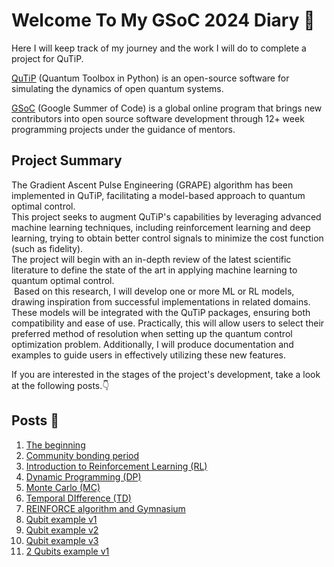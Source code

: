 # Welcome To My GSoC 2024 Diary 👋
Here I will keep track of my journey and the work I will do to complete a project for QuTiP.

[QuTiP](https://qutip.org/index.html) (Quantum Toolbox in Python) is an open-source software for simulating the dynamics of open quantum systems.

[GSoC](https://summerofcode.withgoogle.com) (Google Summer of Code) is a global online program that brings new contributors into open source software development through 12+ week programming projects under the guidance of mentors.

## Project Summary
The Gradient Ascent Pulse Engineering (GRAPE) algorithm has been implemented in QuTiP, facilitating a model-based approach to quantum optimal control.  
This project seeks to augment QuTiP's capabilities by leveraging advanced machine learning techniques, including reinforcement learning and deep learning, trying to obtain better control signals to minimize the cost function (such as fidelity).  
The project will begin with an in-depth review of the latest scientific literature to define the state of the art in applying machine learning to quantum optimal control.  
 Based on this research, I will develop one or more ML or RL models, drawing inspiration from successful implementations in related domains. These models will be integrated with the QuTiP packages, ensuring both compatibility and ease of use. Practically, this will allow users to select their preferred method of resolution when setting up the quantum control optimization problem. Additionally, I will produce documentation and examples to guide users in effectively utilizing these new features.

If you are interested in the stages of the project's development, take a look at the following posts.👇

## Posts 📝
1. [The beginning](posts/post1.md)
2. [Community bonding period](posts/post2.md)
3. [Introduction to Reinforcement Learning (RL)](posts/post3.md)
4. [Dynamic Programming (DP)](posts/post4.md)
5. [Monte Carlo (MC)](posts/post5.md)
6. [Temporal DIfference (TD)](posts/post6.md)
7. [REINFORCE algorithm and Gymnasium](posts/post7.md)
8. [Qubit example v1](posts/post8.md)
9. [Qubit example v2](posts/post9.md)
9. [Qubit example v3](posts/post10.md)
10. [2 Qubits example v1](posts/post11.md)


